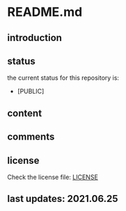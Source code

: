 
# README.md

## introduction

## status

the current status for this repository is:

- [PUBLIC]

## content

## comments

## license

Check the license file: [LICENSE](https://github.com/ropy1971/kubernetes/blob/master/LICENSE)

## last updates: 2021.06.25
